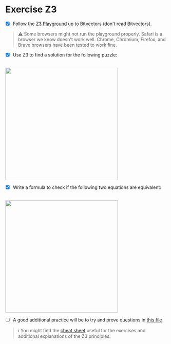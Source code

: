 # Exercise Z3

- [x] Follow the [Z3 Playground](https://jfmc.github.io/z3-play/) up to Bitvectors (don't read Bitvectors).

> :warning: Some browsers might not run the playground properly. Safari is a browser we know doesn't work well. Chrome, Chromium, Firefox, and Brave browsers have been tested to work fine.

- [x] Use Z3 to find a solution for the following puzzle:
</br>
<img src="images/Logic_Puzzle1.png" width="350">

- [x] Write a formula to check if the following two equations are equivalent:
</br>
<img src="images/Logic_Puzzle2.png" width="350">

- [ ] A good additional practice will be to try and prove questions in [this file](AdditionalExerciseForSMT.pdf)

> :information_source: You might find the [cheat sheet](Cheat_Sheet.md) useful for the exercises and additional explanations of the Z3 principles.
